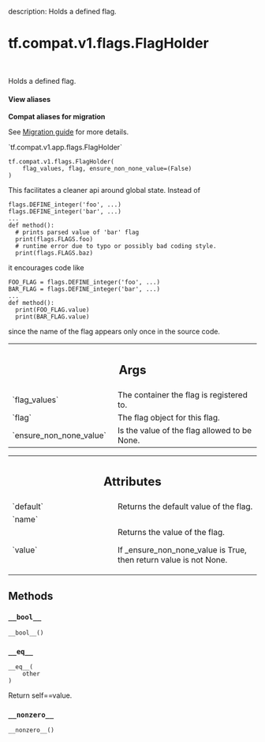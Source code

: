 description: Holds a defined flag.

<div itemscope itemtype="http://developers.google.com/ReferenceObject">
<meta itemprop="name" content="tf.compat.v1.flags.FlagHolder" />
<meta itemprop="path" content="Stable" />
<meta itemprop="property" content="__bool__"/>
<meta itemprop="property" content="__eq__"/>
<meta itemprop="property" content="__init__"/>
<meta itemprop="property" content="__new__"/>
<meta itemprop="property" content="__nonzero__"/>
</div>

# tf.compat.v1.flags.FlagHolder

<!-- Insert buttons and diff -->

<table class="tfo-notebook-buttons tfo-api nocontent" align="left">

</table>



Holds a defined flag.

<section class="expandable">
  <h4 class="showalways">View aliases</h4>
  <p>
<b>Compat aliases for migration</b>
<p>See
<a href="https://www.tensorflow.org/guide/migrate">Migration guide</a> for
more details.</p>
<p>`tf.compat.v1.app.flags.FlagHolder`</p>
</p>
</section>

<pre class="devsite-click-to-copy prettyprint lang-py tfo-signature-link">
<code>tf.compat.v1.flags.FlagHolder(
    flag_values, flag, ensure_non_none_value=(False)
)
</code></pre>



<!-- Placeholder for "Used in" -->

This facilitates a cleaner api around global state. Instead of

```
flags.DEFINE_integer('foo', ...)
flags.DEFINE_integer('bar', ...)
...
def method():
  # prints parsed value of 'bar' flag
  print(flags.FLAGS.foo)
  # runtime error due to typo or possibly bad coding style.
  print(flags.FLAGS.baz)
```

it encourages code like

```
FOO_FLAG = flags.DEFINE_integer('foo', ...)
BAR_FLAG = flags.DEFINE_integer('bar', ...)
...
def method():
  print(FOO_FLAG.value)
  print(BAR_FLAG.value)
```

since the name of the flag appears only once in the source code.

<!-- Tabular view -->
 <table class="responsive fixed orange">
<colgroup><col width="214px"><col></colgroup>
<tr><th colspan="2"><h2 class="add-link">Args</h2></th></tr>

<tr>
<td>
`flag_values`
</td>
<td>
The container the flag is registered to.
</td>
</tr><tr>
<td>
`flag`
</td>
<td>
The flag object for this flag.
</td>
</tr><tr>
<td>
`ensure_non_none_value`
</td>
<td>
Is the value of the flag allowed to be None.
</td>
</tr>
</table>





<!-- Tabular view -->
 <table class="responsive fixed orange">
<colgroup><col width="214px"><col></colgroup>
<tr><th colspan="2"><h2 class="add-link">Attributes</h2></th></tr>

<tr>
<td>
`default`
</td>
<td>
Returns the default value of the flag.
</td>
</tr><tr>
<td>
`name`
</td>
<td>

</td>
</tr><tr>
<td>
`value`
</td>
<td>
Returns the value of the flag.

If _ensure_non_none_value is True, then return value is not None.
</td>
</tr>
</table>



## Methods

<h3 id="__bool__"><code>__bool__</code></h3>

<pre class="devsite-click-to-copy prettyprint lang-py tfo-signature-link">
<code>__bool__()
</code></pre>




<h3 id="__eq__"><code>__eq__</code></h3>

<pre class="devsite-click-to-copy prettyprint lang-py tfo-signature-link">
<code>__eq__(
    other
)
</code></pre>

Return self==value.


<h3 id="__nonzero__"><code>__nonzero__</code></h3>

<pre class="devsite-click-to-copy prettyprint lang-py tfo-signature-link">
<code>__nonzero__()
</code></pre>






